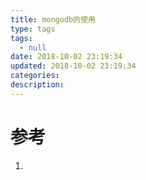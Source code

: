 ```yaml
---
title: mongodb的使用
type: tags
tags:
  - null
date: 2018-10-02 23:19:34
updated: 2018-10-02 23:19:34
categories:
description:
---
```


# 参考 #
1. 
